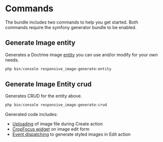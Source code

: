 # Commands

The bundle includes two commands to help you get started. 
Both commands require the symfony generator bundle to be enabled.

## Generate Image entity

Generates a Doctrine image [entity](entity.md) you can use and/or modify for your own needs. 

```php
php bin/console responsive_image:generate:entity
```

## Generate Image Entity crud

Generates CRUD for the entity above.

```php
php bin/console responsive_image:generate:crud
```

Generated code includes:
- [Uploading](uploading.md) of image file during Create action
- [CropFocus widget](art-direction.md) on image edit form
- [Event dispatching](events.md) to generate styled images in Edit action
